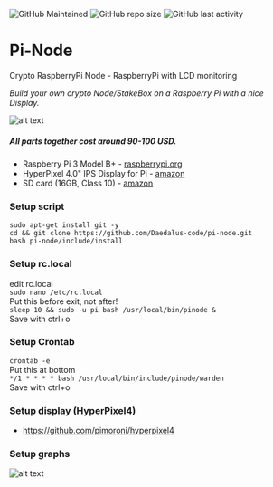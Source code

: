 ![GitHub Maintained](https://img.shields.io/badge/Open%20Source-Yes-green)
![GitHub repo size](https://img.shields.io/github/repo-size/daedalus-code/pi-node)
![GitHub last activity](https://img.shields.io/github/last-commit/daedalus-code/pi-node)

# Pi-Node
Crypto RaspberryPi Node - RaspberryPi with LCD monitoring  

*Build your own crypto Node/StakeBox on a Raspberry Pi with a nice Display.*  

![alt text](https://i.imgur.com/jaMLpjK.jpg)  

##### All parts together cost around 90-100 USD.

* Raspberry Pi 3 Model B+ - [raspberrypi.org](https://www.raspberrypi.org/products/raspberry-pi-3-model-b-plus/)
* HyperPixel 4.0" IPS Display for Pi - [amazon](https://www.amazon.co.uk/dp/B07HJ59NP3/)
* SD card (16GB, Class 10) - [amazon](https://www.amazon.co.uk/SanDisk-Ultra-Memory-Class-Black/dp/B0143RTB1E)

### Setup script
``sudo apt-get install git -y``  
``cd && git clone https://github.com/Daedalus-code/pi-node.git``  
``bash pi-node/include/install``  

### Setup rc.local

edit rc.local  
``sudo nano /etc/rc.local``  
Put this before exit, not after!  
``sleep 10 && sudo -u pi bash /usr/local/bin/pinode &``  
Save with ctrl+o  

### Setup Crontab
``crontab -e``  
Put this at bottom  
``*/1 * * * * bash /usr/local/bin/include/pinode/warden``  
Save with ctrl+o  

### Setup display (HyperPixel4)

* https://github.com/pimoroni/hyperpixel4  

### Setup graphs

![alt text](https://i.imgur.com/LFWAnEF.png)  

